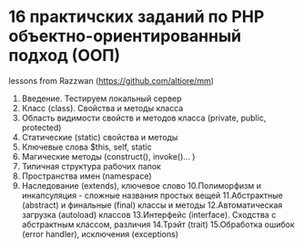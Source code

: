 # 16 практичских заданий по PHP объектно-ориентированный подход (ООП)
lessons from Razzwan (https://github.com/altiore/mm)
1. Введение. Тестируем локальный сервер
2. Класс (class). Свойства и методы класса
3. Область видимости свойств и методов класса (private, public, protected)
4. Статические (static) свойства и методы
5. Ключевые слова $this, self, static
6. Магические методы (construct(), invoke()... )
7. Типичная структура рабочих папок
8. Пространства имен (namespace)
9. Наследование (extends), ключевое слово
10.Полиморфизм и инкапсуляция - сложные названия простых вещей
11.Абстрактные (abstract) и финальные (final) классы и методы
12.Автоматическая загрузка (autoload) классов
13.Интерфейс (interface). Сходства с абстрактным классом, различия
14.Трэйт (trait)
15.Обработка ошибок (error handler), исключения (exceptions)
